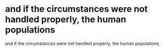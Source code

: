 # and if the circumstances were not handled properly, the human populations

and if the circumstances were not handled properly, the human populations